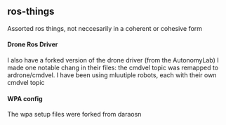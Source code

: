 ## ros-things
Assorted ros things, not neccesarily in a coherent or cohesive form

#### Drone Ros Driver
I also have a forked version of the drone driver (from the AutonomyLab) 
I made one notable chang in their files: the cmdvel topic was remapped to ardrone/cmdvel.  I have been using mluutiple robots, each with their own cmdvel topic

#### WPA config
The wpa setup files were forked from daraosn